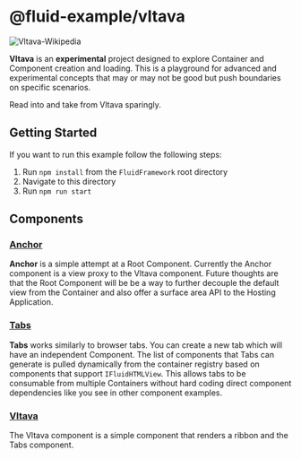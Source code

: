 # @fluid-example/vltava

![Vltava-Wikipedia](https://en.wikipedia.org/wiki/Vltava#/media/File:Prague_skyline_view.jpg)

**Vltava** is an **experimental** project designed to explore Container and Component creation and loading. This
is a playground for advanced and experimental concepts that may or may not be good but push boundaries on specific
scenarios.

Read into and take from Vltava sparingly.

## Getting Started

If you want to run this example follow the following steps:

1. Run `npm install` from the `FluidFramework` root directory
2. Navigate to this directory
3. Run `npm run start`

## Components

### [Anchor](./src/components/anchor/anchor.ts)

**Anchor** is a simple attempt at a Root Component. Currently the Anchor component is a view proxy to the Vltava component.
Future thoughts are that the Root Component will be be a way to further decouple the default view from the Container
and also offer a surface area API to the Hosting Application.

### [Tabs](./src/components/tabs/tabs.tsx)

**Tabs** works similarly to browser tabs. You can create a new tab which will have an independent Component.
The list of components that Tabs can generate is pulled dynamically from the container registry based on
components that support `IFluidHTMLView`. This allows tabs to be consumable from multiple Containers
without hard coding direct component dependencies like you see in other component examples.

### [Vltava](./src/components/vltava/vltava.tsx)

The Vltava component is a simple component that renders a ribbon and the Tabs component.
